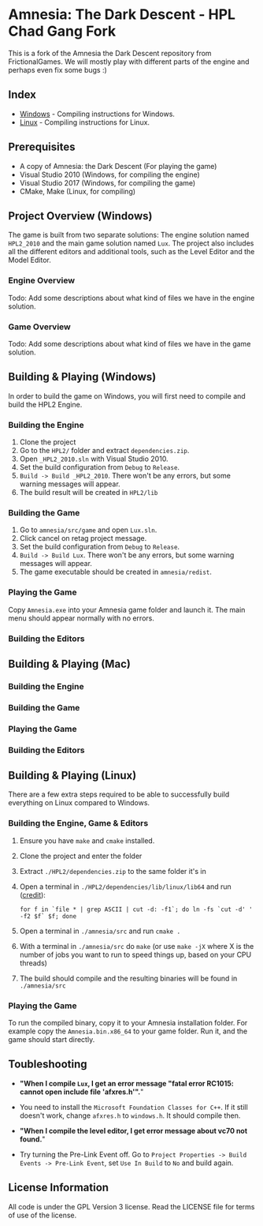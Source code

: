 # Amnesia: The Dark Descent - HPL Chad Gang Fork

This is a fork of the Amnesia the Dark Descent repository from FrictionalGames. We will mostly play with different parts of the engine and perhaps even fix some bugs :)

## Index

* [Windows](#project-overview-windows) - Compiling instructions for Windows.
* [Linux](#building--playing-linux) - Compiling instructions for Linux.

## Prerequisites

- A copy of Amnesia: the Dark Descent (For playing the game)
- Visual Studio 2010 (Windows, for compiling the engine)
- Visual Studio 2017 (Windows, for compiling the game)
- CMake, Make (Linux, for compiling)

## Project Overview (Windows)
The game is built from two separate solutions: The engine solution named `HPL2_2010` and the main game solution named `Lux`.
The project also includes all the different editors and additional tools, such as the Level Editor and the Model Editor.

### Engine Overview
Todo: Add some descriptions about what kind of files we have in the engine solution.

### Game Overview
Todo: Add some descriptions about what kind of files we have in the game solution.

## Building & Playing (Windows)
In order to build the game on Windows, you will first need to compile and build the HPL2 Engine.

### Building the Engine
1. Clone the project
2. Go to the `HPL2/` folder and extract `dependencies.zip`.
3. Open `_HPL2_2010.sln` with Visual Studio 2010.
4. Set the build configuration from `Debug` to `Release`.
5. `Build -> Build _HPL2_2010`. There won't be any errors, but some warning messages will appear.
6. The build result will be created in `HPL2/lib`

### Building the Game
1. Go to `amnesia/src/game` and open `Lux.sln`.
2. Click cancel on retag project message.
3. Set the build configuration from `Debug` to `Release`.
4. `Build -> Build Lux`.  There won't be any errors, but some warning messages will appear.
5. The game executable should be created in `amnesia/redist`.

### Playing the Game
Copy `Amnesia.exe` into your Amnesia game folder and launch it. The main menu should appear normally with no errors.

### Building the Editors

## Building & Playing (Mac)

### Building the Engine

### Building the Game

### Playing the Game

### Building the Editors

## Building & Playing (Linux)

There are a few extra steps required to be able to successfully build everything on Linux compared to Windows.

### Building the Engine, Game & Editors

1. Ensure you have `make` and `cmake` installed.
2. Clone the project and enter the folder
3. Extract `./HPL2/dependencies.zip` to the same folder it's in
4. Open a terminal in `./HPL2/dependencies/lib/linux/lib64` and run ([credit](https://github.com/FrictionalGames/AmnesiaTheDarkDescent/pull/2#issuecomment-697648592)):

    ```
	for f in `file * | grep ASCII | cut -d: -f1`; do ln -fs `cut -d' ' -f2 $f` $f; done
	```

5. Open a terminal in `./amnesia/src` and run `cmake .`
6. With a terminal in `./amnesia/src` do `make` (or use `make -jX` where X is the number of jobs you want to run to speed things up, based on your CPU threads)
7. The build should compile and the resulting binaries will be found in `./amnesia/src`

### Playing the Game

To run the compiled binary, copy it to your Amnesia installation folder. For example copy the `Amnesia.bin.x86_64` to your game folder. Run it, and the game should start directly.

## Toubleshooting
* **"When I compile `Lux`, I get an error message "fatal error RC1015: cannot open include file 'afxres.h'".**"
* You need to install the `Microsoft Foundation Classes for C++`. If it still doesn't work, change `afxres.h` to `windows.h`. It should compile then.

* **"When I compile the level editor, I get error message about vc70 not found.**"
* Try turning the Pre-Link Event off. Go to `Project Properties -> Build Events -> Pre-Link Event`, set `Use In Build` to `No` and build again.

## License Information
All code is under the GPL Version 3 license. Read the LICENSE file for terms of use of the license.
